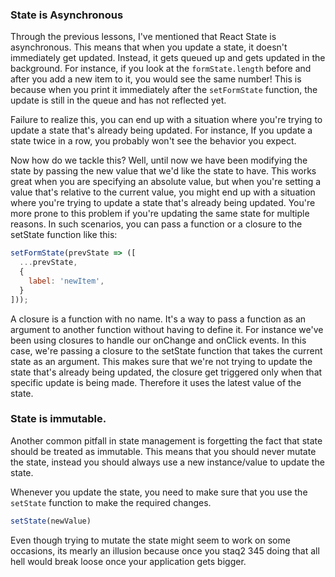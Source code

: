 ### State is Asynchronous

Through the previous lessons, I've mentioned that React State is asynchronous. This means that when you update a state, it doesn't immediately get updated. Instead, it gets queued up and gets updated in the background. For instance, if you look at the `formState.length` before and after you add a new item to it, you would see the same number! This is because when you print it immediately after the `setFormState` function, the update is still in the queue and has not reflected yet. 

Failure to realize this, you can end up with a situation where you're trying to update a state that's already being updated. For instance, If you update a state twice in a row, you probably won't see the behavior you expect.

Now how do we tackle this? Well, until now we have been modifying the state by passing the new value that we'd like the state to have. This works great when you are specifying an absolute value, but when you're setting a value that's relative to the current value, you might end up with a situation where you're trying to update a state that's already being updated. You're more prone to this problem if you're updating the same state for multiple reasons. In such scenarios, you can pass a function or a closure to the setState function like this:

```js
setFormState(prevState => ([
  ...prevState,
  {
    label: 'newItem',
  } 
]));
```

A closure is a function with no name. It's a way to pass a function as an argument to another function without having to define it. For instance we've been using closures to handle our onChange and onClick events. In this case, we're passing a closure to the setState function that takes the current state as an argument. This makes sure that we're not trying to update the state that's already being updated, the closure get triggered only when that specific update is being made. Therefore it uses the latest value of the state.

### State is immutable.

Another common pitfall in state management is forgetting the fact that state should be treated as immutable. This means that you should never mutate the state, instead you should always use a new instance/value to update the state.

Whenever you update the state, you need to make sure that you use the `setState` function to make the required changes.

```js
setState(newValue)
```

Even though trying to mutate the state might seem to work on some occasions, its mearly an illusion because once you staq2  345 doing that all hell would break loose once your application gets bigger.